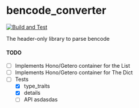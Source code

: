 # bencode_converter
[![Build and Test](https://github.com/w15eacre/bencode_converter/actions/workflows/build_and_test.yml/badge.svg)](https://github.com/w15eacre/bencode_converter/actions/workflows/build_and_test.yml)

The header-only library to parse bencode

#### TODO

- [ ] Implements Hono/Getero container for the List
- [ ] Implements Hono/Getero container for The Dict
- [ ] Tests
    - [X] type_traits
    - [X] details
    - [ ] API
    asdasdas
